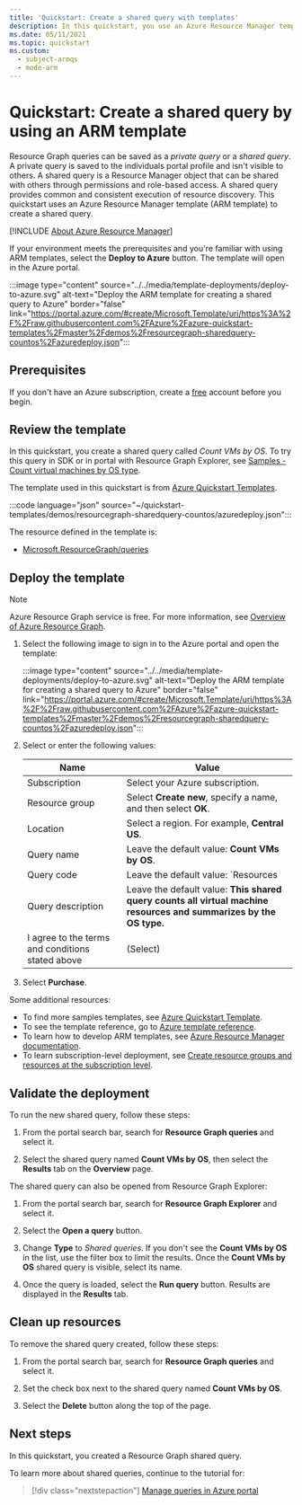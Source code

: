 ```yaml
---
title: 'Quickstart: Create a shared query with templates'
description: In this quickstart, you use an Azure Resource Manager template (ARM template) to create a Resource Graph shared query that counts virtual machines by OS.
ms.date: 05/11/2021
ms.topic: quickstart
ms.custom:
  - subject-armqs
  - mode-arm
---
```

# Quickstart: Create a shared query by using an ARM template

Resource Graph queries can be saved as a _private query_ or a _shared query_. A private query is
saved to the individuals portal profile and isn't visible to others. A shared query is a Resource
Manager object that can be shared with others through permissions and role-based access. A shared
query provides common and consistent execution of resource discovery. This quickstart uses an Azure
Resource Manager template (ARM template) to create a shared query.

[!INCLUDE [About Azure Resource Manager](../../../includes/resource-manager-quickstart-introduction.md)]

If your environment meets the prerequisites and you're familiar with using ARM templates, select the
**Deploy to Azure** button. The template will open in the Azure portal.

:::image type="content" source="../../media/template-deployments/deploy-to-azure.svg" alt-text="Deploy the ARM template for creating a shared query to Azure" border="false" link="https://portal.azure.com/#create/Microsoft.Template/uri/https%3A%2F%2Fraw.githubusercontent.com%2FAzure%2Fazure-quickstart-templates%2Fmaster%2Fdemos%2Fresourcegraph-sharedquery-countos%2Fazuredeploy.json":::

## Prerequisites

If you don't have an Azure subscription, create a [free](https://azure.microsoft.com/free/) account
before you begin.

## Review the template

In this quickstart, you create a shared query called _Count VMs by OS_. To try this query in SDK or
in portal with Resource Graph Explorer, see
[Samples - Count virtual machines by OS type](./samples/starter.md#count-os).

The template used in this quickstart is from [Azure Quickstart Templates](https://azure.microsoft.com/resources/templates/resourcegraph-sharedquery-countos/).

:::code language="json" source="~/quickstart-templates/demos/resourcegraph-sharedquery-countos/azuredeploy.json":::

The resource defined in the template is:

- [Microsoft.ResourceGraph/queries](/azure/templates/microsoft.resourcegraph/queries)

## Deploy the template

> [!NOTE]
> Azure Resource Graph service is free. For more information, see
> [Overview of Azure Resource Graph](./overview.md).

1. Select the following image to sign in to the Azure portal and open the template:

   :::image type="content" source="../../media/template-deployments/deploy-to-azure.svg" alt-text="Deploy the ARM template for creating a shared query to Azure" border="false" link="https://portal.azure.com/#create/Microsoft.Template/uri/https%3A%2F%2Fraw.githubusercontent.com%2FAzure%2Fazure-quickstart-templates%2Fmaster%2Fdemos%2Fresourcegraph-sharedquery-countos%2Fazuredeploy.json":::

1. Select or enter the following values:

   | Name | Value |
   |------|-------|
   | Subscription | Select your Azure subscription. |
   | Resource group | Select **Create new**, specify a name, and then select **OK**. |
   | Location | Select a region. For example, **Central US**. |
   | Query name | Leave the default value: **Count VMs by OS**. |
   | Query code | Leave the default value: `Resources | where type =~ 'Microsoft.Compute/virtualMachines' | summarize count() by tostring(properties.storageProfile.osDisk.osType)` |
   | Query description | Leave the default value: **This shared query counts all virtual machine resources and summarizes by the OS type.** |
   | I agree to the terms and conditions stated above | (Select) |

1. Select **Purchase**.

Some additional resources:

- To find more samples templates, see
  [Azure Quickstart Template](https://azure.microsoft.com/resources/templates/?resourceType=Microsoft.Authorization&pageNumber=1&sort=Popular).
- To see the template reference, go to
  [Azure template reference](/azure/templates/microsoft.resourcegraph/allversions).
- To learn how to develop ARM templates, see
  [Azure Resource Manager documentation](../../azure-resource-manager/management/overview.md).
- To learn subscription-level deployment, see
  [Create resource groups and resources at the subscription level](../../azure-resource-manager/templates/deploy-to-subscription.md).

## Validate the deployment

To run the new shared query, follow these steps:

1. From the portal search bar, search for **Resource Graph queries** and select it.

1. Select the shared query named **Count VMs by OS**, then select the **Results** tab on the
   **Overview** page.

The shared query can also be opened from Resource Graph Explorer:

1. From the portal search bar, search for **Resource Graph Explorer** and select it.

1. Select the **Open a query** button.

1. Change **Type** to _Shared queries_. If you don't see the **Count VMs by OS** in the list, use
   the filter box to limit the results. Once the **Count VMs by OS** shared query is visible, select
   its name.

1. Once the query is loaded, select the **Run query** button. Results are displayed in the
   **Results** tab.

## Clean up resources

To remove the shared query created, follow these steps:

1. From the portal search bar, search for **Resource Graph queries** and select it.

1. Set the check box next to the shared query named **Count VMs by OS**.

1. Select the **Delete** button along the top of the page.

## Next steps

In this quickstart, you created a Resource Graph shared query.

To learn more about shared queries, continue to the tutorial for:

> [!div class="nextstepaction"]
> [Manage queries in Azure portal](./tutorials/create-share-query.md)
